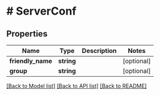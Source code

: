 # # ServerConf

## Properties

Name | Type | Description | Notes
------------ | ------------- | ------------- | -------------
**friendly_name** | **string** |  | [optional]
**group** | **string** |  | [optional]

[[Back to Model list]](../../README.md#models) [[Back to API list]](../../README.md#endpoints) [[Back to README]](../../README.md)
